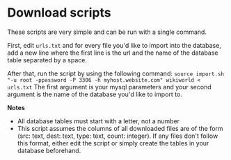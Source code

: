 # Download scripts

These scripts are very simple and can be run with a single command.

First, edit  `urls.txt` and for every file you'd like to import into the database, add a new line where the first line is the url and the name of the database table separated by a space.

After that, run the script by using the following command:
`source import.sh "-u root -ppassword -P 3306 -h myhost.website.com" wikiworld < urls.txt` 
The first argument is your mysql parameters and your second argument is the name of the database you'd like to import to.


**Notes**
- All database tables must start with a letter, not a number
- This script assumes the columns  of all downloaded files are of the form (src: text, dest: text, type: text, count: integer). If any files don't follow this format, either edit the script or simply create the tables in your database beforehand.
